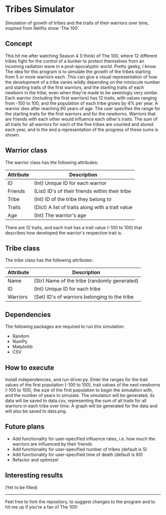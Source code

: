 
# Tribes Simulator

  

Simulation of growth of tribes and the traits of their warriors over time, inspired from Netflix show 'The 100'

  

## Concept

  
This hit me after watching Season 4 (I think) of The 100, where 12 different tribes fight for the control of a bunker to protect themselves from an incoming radiation wave in a post-apocalyptic world. Pretty geeky, I know. The idea for this program is to simulate the growth of the tribes starting from 5 or more warriors each. This can give a visual representation of how the development of a tribe varies wildly depending on the miniscule number and starting traits of the first warriors, and the starting traits of each newborn in the tribe, even when they're made to be seemingly very similar. Each warrior (including the first warriors) has 12 traits, with values ranging from -100 to 100, and the population of each tribe grows by 4% per year. A warrior dies after reaching 60 years of age. The user specifies the range for the starting traits for the first warriors and for the newborns. Warriors that are friends with each other would influence each other's traits. The sum of all traits for all warriors for each of the five tribes are counted and stored each year, and in the end a representation of the progress of these sums is shown.

  

## Warrior class

The warrior class has the following attributes:

| Attribute | Description |
|--|--|
| ID | (Int) Unique ID for each warrior |
| Friends |(List) ID's of their friends within their tribe |
| Tribe | (Int) ID of the tribe they belong to |
|Traits| (Dict) A list of traits along with a trait value |
|Age|(Int) The warrior's age|

There are 12 traits, and each trait has a trait value (-100 to 100) that describes how developed the warrior's respective trait is.  



## Tribe class

The tribe class has the following attributes:

| Attribute | Description |
|--|--|
| Name | (Str) Name of the tribe (randomly generated) |
| ID | (Int) Unique ID for each tribe |
| Warriors | (Set) ID's of warriors belonging to the tribe |



## Dependencies

The following packages are required to run this simulation:

- Random
- NumPy
- Matplotlib
- CSV

## How to execute

Install independencies, and run driver.py. Enter the ranges for the trait values of the first population (-100 to 100), trait values of the next newborns (-100 to 100), the size of the first population to begin the simulation with, and the number of years to simulate. The simulation will be generated, its data will be saved to data.csv, representing the sum of all traits for all warriors in each tribe over time. A graph will be generated for the data and will also be saved to data.png.

## Future plans

- Add functionality for user-specified influence rates, i.e. how much the warriors are influenced by their friends
- Add functionality for user-specified number of tribes (default is 5)
- Add functionality for user-specified time of death (default is 60)
- Refactor and optimize!

## Interesting results

(Yet to be filled)

---
Feel free to fork the repository, to suggest changes to the program and to hit me up if you're a fan of The 100! 